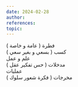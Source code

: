 ```yaml
---
date: 2024-02-28
author: 
references: 
topic:
---
```

فطرة ( عامة و خاصة )  
كسب ( بسعي و بغير سعي )  
علم و عمل  
مدخلات ( حس تفكير عقل )  
عمليات  
مخرجات ( فكرة شعور سلوك )